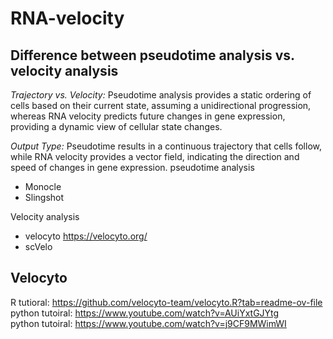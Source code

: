 # RNA-velocity
## Difference between pseudotime analysis vs. velocity analysis
*Trajectory vs. Velocity:* Pseudotime analysis provides a static ordering of cells based on their current state, assuming a unidirectional progression, whereas RNA velocity predicts future changes in gene expression, providing a dynamic view of cellular state changes.

*Output Type:* Pseudotime results in a continuous trajectory that cells follow, while RNA velocity provides a vector field, indicating the direction and speed of changes in gene expression.
pseudotime analysis 
* Monocle
* Slingshot  

Velocity analysis
* velocyto https://velocyto.org/
* scVelo
  
## Velocyto
R tutioral: https://github.com/velocyto-team/velocyto.R?tab=readme-ov-file  
python tutoiral: https://www.youtube.com/watch?v=AUiYxtGJYtg  
python tutoiral: https://www.youtube.com/watch?v=j9CF9MWimWI
